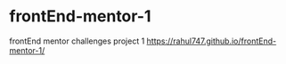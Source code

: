 # frontEnd-mentor-1
frontEnd mentor challenges project 1
https://rahul747.github.io/frontEnd-mentor-1/
